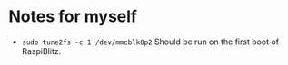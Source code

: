 # Notes for myself

- `sudo tune2fs -c 1 /dev/mmcblk0p2` Should be run on the first boot of RaspiBlitz.
